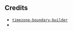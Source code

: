## Credits
- [`timezone-boundary-builder`](https://github.com/evansiroky/timezone-boundary-builder)
- 